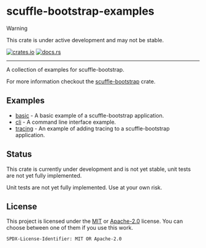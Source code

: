 # scuffle-bootstrap-examples

> [!WARNING]  
> This crate is under active development and may not be stable.

 [![crates.io](https://img.shields.io/crates/v/scuffle-bootstrap-examples.svg)](https://crates.io/crates/scuffle-bootstrap-examples) [![docs.rs](https://img.shields.io/docsrs/scuffle-bootstrap-examples)](https://docs.rs/scuffle-bootstrap-examples)

---

A collection of examples for scuffle-bootstrap.

For more information checkout the [scuffle-bootstrap](../README.md) crate.

## Examples

- [basic](./basic) - A basic example of a scuffle-bootstrap application.
- [cli](./cli) - A command line interface example.
- [tracing](./tracing) - An example of adding tracing to a scuffle-bootstrap application.

## Status

This crate is currently under development and is not yet stable, unit tests are not yet fully implemented.

Unit tests are not yet fully implemented. Use at your own risk.

## License

This project is licensed under the [MIT](./LICENSE.MIT) or [Apache-2.0](./LICENSE.Apache-2.0) license.
You can choose between one of them if you use this work.

`SPDX-License-Identifier: MIT OR Apache-2.0`
